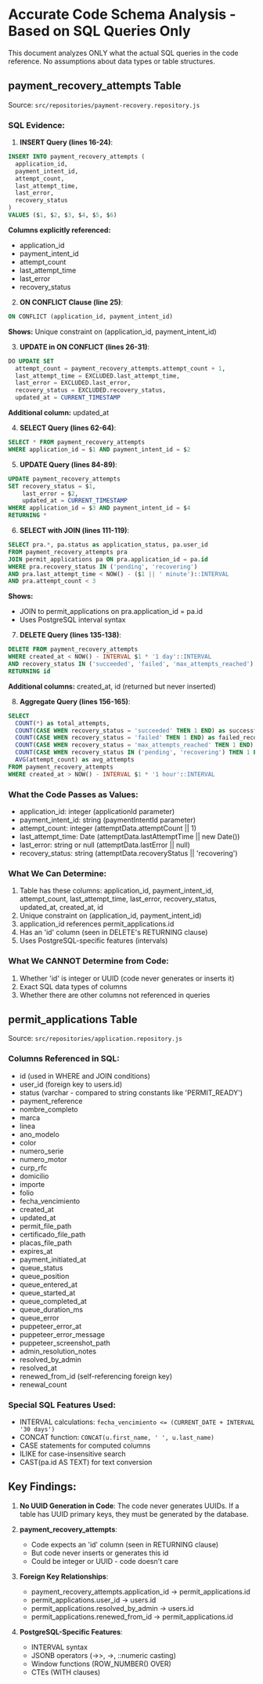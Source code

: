 # Accurate Code Schema Analysis - Based on SQL Queries Only

This document analyzes ONLY what the actual SQL queries in the code reference. No assumptions about data types or table structures.

## payment_recovery_attempts Table

Source: `src/repositories/payment-recovery.repository.js`

### SQL Evidence:

1. **INSERT Query (lines 16-24)**:
```sql
INSERT INTO payment_recovery_attempts (
  application_id, 
  payment_intent_id, 
  attempt_count, 
  last_attempt_time, 
  last_error,
  recovery_status
)
VALUES ($1, $2, $3, $4, $5, $6)
```

**Columns explicitly referenced:**
- application_id
- payment_intent_id
- attempt_count
- last_attempt_time
- last_error
- recovery_status

2. **ON CONFLICT Clause (line 25)**:
```sql
ON CONFLICT (application_id, payment_intent_id)
```
**Shows:** Unique constraint on (application_id, payment_intent_id)

3. **UPDATE in ON CONFLICT (lines 26-31)**:
```sql
DO UPDATE SET
  attempt_count = payment_recovery_attempts.attempt_count + 1,
  last_attempt_time = EXCLUDED.last_attempt_time,
  last_error = EXCLUDED.last_error,
  recovery_status = EXCLUDED.recovery_status,
  updated_at = CURRENT_TIMESTAMP
```
**Additional column:** updated_at

4. **SELECT Query (lines 62-64)**:
```sql
SELECT * FROM payment_recovery_attempts
WHERE application_id = $1 AND payment_intent_id = $2
```

5. **UPDATE Query (lines 84-89)**:
```sql
UPDATE payment_recovery_attempts
SET recovery_status = $1,
    last_error = $2,
    updated_at = CURRENT_TIMESTAMP
WHERE application_id = $3 AND payment_intent_id = $4
RETURNING *
```

6. **SELECT with JOIN (lines 111-119)**:
```sql
SELECT pra.*, pa.status as application_status, pa.user_id
FROM payment_recovery_attempts pra
JOIN permit_applications pa ON pra.application_id = pa.id
WHERE pra.recovery_status IN ('pending', 'recovering')
AND pra.last_attempt_time < NOW() - ($1 || ' minute')::INTERVAL
AND pra.attempt_count < 3
```
**Shows:** 
- JOIN to permit_applications on pra.application_id = pa.id
- Uses PostgreSQL interval syntax

7. **DELETE Query (lines 135-138)**:
```sql
DELETE FROM payment_recovery_attempts
WHERE created_at < NOW() - INTERVAL $1 * '1 day'::INTERVAL
AND recovery_status IN ('succeeded', 'failed', 'max_attempts_reached')
RETURNING id
```
**Additional columns:** created_at, id (returned but never inserted)

8. **Aggregate Query (lines 156-165)**:
```sql
SELECT 
  COUNT(*) as total_attempts,
  COUNT(CASE WHEN recovery_status = 'succeeded' THEN 1 END) as successful_recoveries,
  COUNT(CASE WHEN recovery_status = 'failed' THEN 1 END) as failed_recoveries,
  COUNT(CASE WHEN recovery_status = 'max_attempts_reached' THEN 1 END) as max_attempts_reached,
  COUNT(CASE WHEN recovery_status IN ('pending', 'recovering') THEN 1 END) as in_progress,
  AVG(attempt_count) as avg_attempts
FROM payment_recovery_attempts
WHERE created_at > NOW() - INTERVAL $1 * '1 hour'::INTERVAL
```

### What the Code Passes as Values:
- application_id: integer (applicationId parameter)
- payment_intent_id: string (paymentIntentId parameter)
- attempt_count: integer (attemptData.attemptCount || 1)
- last_attempt_time: Date (attemptData.lastAttemptTime || new Date())
- last_error: string or null (attemptData.lastError || null)
- recovery_status: string (attemptData.recoveryStatus || 'recovering')

### What We Can Determine:
1. Table has these columns: application_id, payment_intent_id, attempt_count, last_attempt_time, last_error, recovery_status, updated_at, created_at, id
2. Unique constraint on (application_id, payment_intent_id)
3. application_id references permit_applications.id
4. Has an 'id' column (seen in DELETE's RETURNING clause)
5. Uses PostgreSQL-specific features (intervals)

### What We CANNOT Determine from Code:
1. Whether 'id' is integer or UUID (code never generates or inserts it)
2. Exact SQL data types of columns
3. Whether there are other columns not referenced in queries

## permit_applications Table

Source: `src/repositories/application.repository.js`

### Columns Referenced in SQL:
- id (used in WHERE and JOIN conditions)
- user_id (foreign key to users.id)
- status (varchar - compared to string constants like 'PERMIT_READY')
- payment_reference
- nombre_completo
- marca
- linea
- ano_modelo
- color
- numero_serie
- numero_motor
- curp_rfc
- domicilio
- importe
- folio
- fecha_vencimiento
- created_at
- updated_at
- permit_file_path
- certificado_file_path
- placas_file_path
- expires_at
- payment_initiated_at
- queue_status
- queue_position
- queue_entered_at
- queue_started_at
- queue_completed_at
- queue_duration_ms
- queue_error
- puppeteer_error_at
- puppeteer_error_message
- puppeteer_screenshot_path
- admin_resolution_notes
- resolved_by_admin
- resolved_at
- renewed_from_id (self-referencing foreign key)
- renewal_count

### Special SQL Features Used:
- INTERVAL calculations: `fecha_vencimiento <= (CURRENT_DATE + INTERVAL '30 days')`
- CONCAT function: `CONCAT(u.first_name, ' ', u.last_name)`
- CASE statements for computed columns
- ILIKE for case-insensitive search
- CAST(pa.id AS TEXT) for text conversion

## Key Findings:

1. **No UUID Generation in Code**: The code never generates UUIDs. If a table has UUID primary keys, they must be generated by the database.

2. **payment_recovery_attempts**: 
   - Code expects an 'id' column (seen in RETURNING clause)
   - But code never inserts or generates this id
   - Could be integer or UUID - code doesn't care

3. **Foreign Key Relationships**:
   - payment_recovery_attempts.application_id -> permit_applications.id
   - permit_applications.user_id -> users.id
   - permit_applications.resolved_by_admin -> users.id
   - permit_applications.renewed_from_id -> permit_applications.id

4. **PostgreSQL-Specific Features**:
   - INTERVAL syntax
   - JSONB operators (->>, ->, ::numeric casting)
   - Window functions (ROW_NUMBER() OVER)
   - CTEs (WITH clauses)